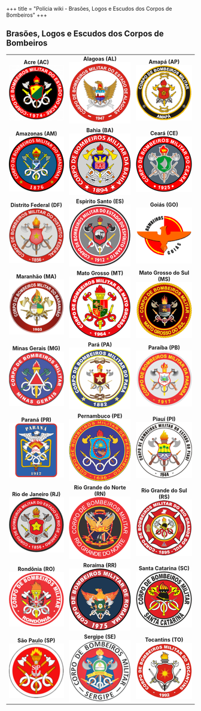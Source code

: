 +++
title = "Polícia wiki - Brasões, Logos e Escudos dos Corpos de Bombeiros"
+++

## Brasões, Logos e Escudos dos Corpos de Bombeiros

| | | |
|:---:|:---:|:---:|
| **Acre (AC)** ![Brasão Corpo de Bombeiros AC](/assets/images/brasoes/ac/bombeiros_thumb.png) | **Alagoas (AL)** ![Brasão Corpo de Bombeiros AL](/assets/images/brasoes/al/bombeiros_thumb.png) | **Amapá (AP)** ![Brasão Corpo de Bombeiros AP](/assets/images/brasoes/ap/bombeiros_thumb.png) |
| **Amazonas (AM)** ![Brasão Corpo de Bombeiros AM](/assets/images/brasoes/am/bombeiros_thumb.png) | **Bahia (BA)** ![Brasão Corpo de Bombeiros BA](/assets/images/brasoes/ba/bombeiros_thumb.png) | **Ceará (CE)** ![Brasão Corpo de Bombeiros CE](/assets/images/brasoes/ce/bombeiros_thumb.png) |
| **Distrito Federal (DF)** ![Brasão Corpo de Bombeiros DF](/assets/images/brasoes/df/bombeiros_thumb.png) | **Espirito Santo (ES)** ![Brasão Corpo de Bombeiros ES](/assets/images/brasoes/es/bombeiros_thumb.png) | **Goiás (GO)** ![Brasão Corpo de Bombeiros GO](/assets/images/brasoes/go/bombeiros_thumb.png) |
| **Maranhão (MA)** ![Brasão Corpo de Bombeiros MA](/assets/images/brasoes/ma/bombeiros_thumb.png) | **Mato Grosso (MT)** ![Brasão Corpo de Bombeiros MT](/assets/images/brasoes/mt/bombeiros_thumb.png) | **Mato Grosso do Sul (MS)** ![Brasão Corpo de Bombeiros MS](/assets/images/brasoes/ms/bombeiros_thumb.png) |
| **Minas Gerais (MG)** ![Brasão Corpo de Bombeiros MG](/assets/images/brasoes/mg/bombeiros_thumb.png) | **Pará (PA)** ![Brasão Corpo de Bombeiros PA](/assets/images/brasoes/pa/bombeiros_thumb.png) | **Paraíba (PB)** ![Brasão Corpo de Bombeiros PB](/assets/images/brasoes/pb/bombeiros_thumb.png) |
| **Paraná (PR)** ![Brasão Corpo de Bombeiros PR](/assets/images/brasoes/pr/bombeiros_thumb.png) | **Pernambuco (PE)** ![Brasão Corpo de Bombeiros PE](/assets/images/brasoes/pe/bombeiros_thumb.png) | **Piauí (PI)** ![Brasão Corpo de Bombeiros PI](/assets/images/brasoes/pi/bombeiros_thumb.png) |
| **Rio de Janeiro (RJ)** ![Brasão Corpo de Bombeiros RJ](/assets/images/brasoes/rj/bombeiros_thumb.png) | **Rio Grande do Norte (RN)** ![Brasão Corpo de Bombeiros RN](/assets/images/brasoes/rn/bombeiros_thumb.png) | **Rio Grande do Sul (RS)** ![Brasão Corpo de Bombeiros RS](/assets/images/brasoes/rs/bombeiros_thumb.png) |
| **Rondônia (RO)** ![Brasão Corpo de Bombeiros RO](/assets/images/brasoes/ro/bombeiros_thumb.png) | **Roraima (RR)** ![Brasão Corpo de Bombeiros RR](/assets/images/brasoes/rr/bombeiros_thumb.png) | **Santa Catarina (SC)** ![Brasão Corpo de Bombeiros SC](/assets/images/brasoes/sc/bombeiros_thumb.png) |
| **São Paulo (SP)** [![Brasão Corpo de Bombeiros SP](/assets/images/brasoes/sp/bombeiros_thumb.png)](/assets/images/brasoes/sp/bombeiros_large.png) | **Sergipe (SE)** ![Brasão Corpo de Bombeiros SE](/assets/images/brasoes/se/bombeiros_thumb.png) | **Tocantins (TO)** ![Brasão Corpo de Bombeiros TO](/assets/images/brasoes/to/bombeiros_thumb.png) |